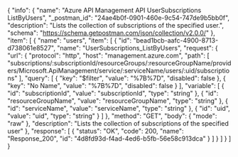 {
  "info": {
    "name": "Azure API Management API UserSubscriptions ListByUsers",
    "_postman_id": "24ae4b0f-0901-460e-9c54-747de9b5bb0f",
    "description": "Lists the collection of subscriptions of the specified user.",
    "schema": "https://schema.getpostman.com/json/collection/v2.0.0/"
  },
  "item": [
    {
      "name": "users",
      "item": [
        {
          "id": "bead1bcb-aafc-4900-8713-d738061e8527",
          "name": "UserSubscriptions_ListByUsers",
          "request": {
            "url": {
              "protocol": "http",
              "host": "management.azure.com",
              "path": [
                "subscriptions/:subscriptionId/resourceGroups/:resourceGroupName/providers/Microsoft.ApiManagement/service/:serviceName/users/:uid/subscriptions"
              ],
              "query": [
                {
                  "key": "$filter",
                  "value": "%7B%7D",
                  "disabled": false
                },
                {
                  "key": "No Name",
                  "value": "%7B%7D",
                  "disabled": false
                }
              ],
              "variable": [
                {
                  "id": "subscriptionId",
                  "value": "subscriptionId",
                  "type": "string"
                },
                {
                  "id": "resourceGroupName",
                  "value": "resourceGroupName",
                  "type": "string"
                },
                {
                  "id": "serviceName",
                  "value": "serviceName",
                  "type": "string"
                },
                {
                  "id": "uid",
                  "value": "uid",
                  "type": "string"
                }
              ]
            },
            "method": "GET",
            "body": {
              "mode": "raw"
            },
            "description": "Lists the collection of subscriptions of the specified user"
          },
          "response": [
            {
              "status": "OK",
              "code": 200,
              "name": "Response_200",
              "id": "4d8fd93d-f4ad-4ed6-b5fb-56e58c913dca"
            }
          ]
        }
      ]
    }
  ]
}